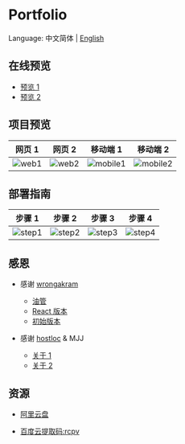 # Portfolio

Language: 中文简体 | [English](README.md)

## 在线预览

- [预览 1](https://hostloc-mjj.pages.dev/)
- [预览 2](https://git.io/Jz8Ur)

## 项目预览

|                       网页 1                       |                       网页 2                       |                       移动端 1                        |                       移动端 2                        |
| :------------------------------------------------: | :------------------------------------------------: | :---------------------------------------------------: | :---------------------------------------------------: |
| ![web1](https://z3.ax1x.com/2021/09/21/4YFEUU.png) | ![web2](https://z3.ax1x.com/2021/09/21/4YFMK1.png) | ![mobile1](https://z3.ax1x.com/2021/09/21/4YFN2d.png) | ![mobile2](https://z3.ax1x.com/2021/09/21/4YFwrt.png) |

## 部署指南

|                       步骤 1                        |                       步骤 2                        |                       步骤 3                        |                       步骤 4                        |
| :-------------------------------------------------: | :-------------------------------------------------: | :-------------------------------------------------: | :-------------------------------------------------: |
| ![step1](https://z3.ax1x.com/2021/09/21/4YFDVf.png) | ![step2](https://z3.ax1x.com/2021/09/21/4YF6Pg.png) | ![step3](https://z3.ax1x.com/2021/09/21/4YF2xs.png) | ![step4](https://z3.ax1x.com/2021/09/21/4YFfrq.png) |

## 感恩

- 感谢 [wrongakram](https://github.com/wrongakram)

  - [油管](https://www.youtube.com/watch?v=ig7ZPRRqMz0)
  - [React 版本](https://github.com/wrongakram/ar-episode1)
  - [初始版本](https://melriver.com/)

- 感谢 [hostloc](https://hostloc.com/forum.php) & MJJ
  - [关于 1](https://hostloc.com/thread-894527-1-1.html)
  - [关于 2](https://hostloc.com/thread-893502-1-1.html)

## 资源

- [阿里云盘](https://www.aliyundrive.com/s/8qJ3wmG36DU)

- [百度云提取码:rcpv](https://pan.baidu.com/s/1f69KRekWA0NVc841wl0Kxw)
